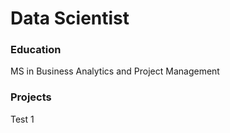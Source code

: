 # Data Scientist

### Education
MS in Business Analytics and Project Management

### Projects
Test 1
